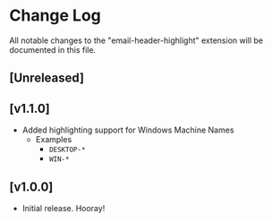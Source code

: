 # Change Log

All notable changes to the "email-header-highlight" extension will be documented in this file.


## [Unreleased]

## [v1.1.0]
- Added highlighting support for Windows Machine Names
    - Examples
        - `DESKTOP-*`
        - `WIN-*`

## [v1.0.0]
- Initial release. Hooray!
